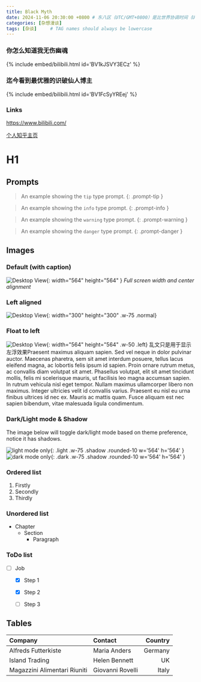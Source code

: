 ```yaml
---
title: Black Myth
date: 2024-11-06 20:30:00 +0800 # 东八区（UTC/GMT+0800）是比世界协调时间（UTC）/格林尼治时间（GMT）快8小时的时区
categories: [杂想漫谈]
tags: [杂谈]     # TAG names should always be lowercase
---
```




### 你怎么知道我无伤幽魂

{% include embed/bilibili.html id='BV1kJSVY3ECz' %}

### 迄今看到最优雅的识破仙人博主

{% include embed/bilibili.html id='BV1FcSyYREej' %}

### Links

<https://www.bilibili.com/>

[个人知乎主页](https://www.zhihu.com/people/insanehun-ne-msr)

# H1

## Prompts

<!-- markdownlint-capture --> 
<!-- markdownlint-disable -->

> An example showing the `tip` type prompt.
{: .prompt-tip }

> An example showing the `info` type prompt.
{: .prompt-info }

> An example showing the `warning` type prompt.
{: .prompt-warning }

> An example showing the `danger` type prompt.
{: .prompt-danger }
<!-- markdownlint-restore -->

## Images

### Default (with caption)

![Desktop View](/assets/images/avatar.jpg){: width="564" height="564" }
_Full screen width and center alignment_

### Left aligned

![Desktop View](/assets/images/avatar.jpg){: width="300" height="300" .w-75 .normal}

### Float to left

![Desktop View](/assets/images/avatar.jpg){: width="564" height="564" .w-50 .left}
乱文只是用于显示左浮效果Praesent maximus aliquam sapien. Sed vel neque in dolor pulvinar auctor. Maecenas pharetra, sem sit amet interdum posuere, tellus lacus eleifend magna, ac lobortis felis ipsum id sapien. Proin ornare rutrum metus, ac convallis diam volutpat sit amet. Phasellus volutpat, elit sit amet tincidunt mollis, felis mi scelerisque mauris, ut facilisis leo magna accumsan sapien. In rutrum vehicula nisl eget tempor. Nullam maximus ullamcorper libero non maximus. Integer ultricies velit id convallis varius. Praesent eu nisl eu urna finibus ultrices id nec ex. Mauris ac mattis quam. Fusce aliquam est nec sapien bibendum, vitae malesuada ligula condimentum.

### Dark/Light mode & Shadow

The image below will toggle dark/light mode based on theme preference, notice it has shadows.

![light mode only](/assets/images/avatar.jpg){: .light .w-75 .shadow .rounded-10 w='564' h='564' }
![dark mode only](/assets/images/avatar.jpg){: .dark .w-75 .shadow .rounded-10 w='564' h='564' }


### Ordered list

1. Firstly
2. Secondly
3. Thirdly

### Unordered list

- Chapter
  - Section
    - Paragraph

### ToDo list

- [ ] Job
  - [x] Step 1
  - [x] Step 2
  - [ ] Step 3


## Tables

| Company                      | Contact          | Country |
| :--------------------------- | :--------------- | ------: |
| Alfreds Futterkiste          | Maria Anders     | Germany |
| Island Trading               | Helen Bennett    |      UK |
| Magazzini Alimentari Riuniti | Giovanni Rovelli |   Italy |

